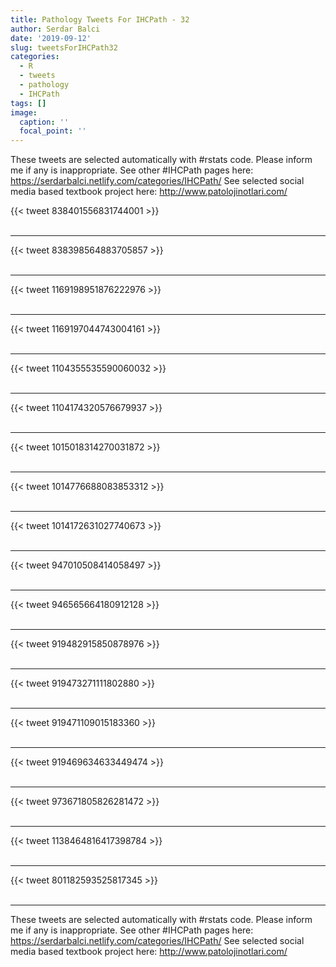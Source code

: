 ```yaml
---
title: Pathology Tweets For IHCPath - 32
author: Serdar Balci
date: '2019-09-12'
slug: tweetsForIHCPath32
categories:
  - R
  - tweets
  - pathology
  - IHCPath
tags: []
image:
  caption: ''
  focal_point: ''
---
```



These tweets are selected automatically with #rstats code. Please inform me if any is inappropriate.
See other #IHCPath pages here: https://serdarbalci.netlify.com/categories/IHCPath/ 
See selected social media based textbook project here: http://www.patolojinotlari.com/

{{< tweet 838401556831744001 >}}
<br>
<br>
<hr>
{{< tweet 838398564883705857 >}}
<br>
<br>
<hr>
{{< tweet 1169198951876222976 >}}
<br>
<br>
<hr>
{{< tweet 1169197044743004161 >}}
<br>
<br>
<hr>
{{< tweet 1104355535590060032 >}}
<br>
<br>
<hr>
{{< tweet 1104174320576679937 >}}
<br>
<br>
<hr>
{{< tweet 1015018314270031872 >}}
<br>
<br>
<hr>
{{< tweet 1014776688083853312 >}}
<br>
<br>
<hr>
{{< tweet 1014172631027740673 >}}
<br>
<br>
<hr>
{{< tweet 947010508414058497 >}}
<br>
<br>
<hr>
{{< tweet 946565664180912128 >}}
<br>
<br>
<hr>
{{< tweet 919482915850878976 >}}
<br>
<br>
<hr>
{{< tweet 919473271111802880 >}}
<br>
<br>
<hr>
{{< tweet 919471109015183360 >}}
<br>
<br>
<hr>
{{< tweet 919469634633449474 >}}
<br>
<br>
<hr>
{{< tweet 973671805826281472 >}}
<br>
<br>
<hr>
{{< tweet 1138464816417398784 >}}
<br>
<br>
<hr>
{{< tweet 801182593525817345 >}}
<br>
<br>
<hr>


These tweets are selected automatically with #rstats code. Please inform me if any is inappropriate.
See other #IHCPath pages here: https://serdarbalci.netlify.com/categories/IHCPath/ 
See selected social media based textbook project here: http://www.patolojinotlari.com/
